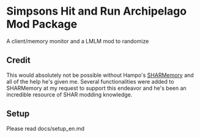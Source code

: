 # Simpsons Hit and Run Archipelago Mod Package
A client/memory monitor and a LMLM mod to randomize 

## Credit
This would absolutely not be possible without Hampo's [SHARMemory](https://github.com/Hampo/SHARMemory) and all of the help he's given me. Several functionalities were added to SHARMemory at my request to support this endeavor and he's been an incredible resource of SHAR modding knowledge.

## Setup
Please read docs/setup_en.md
